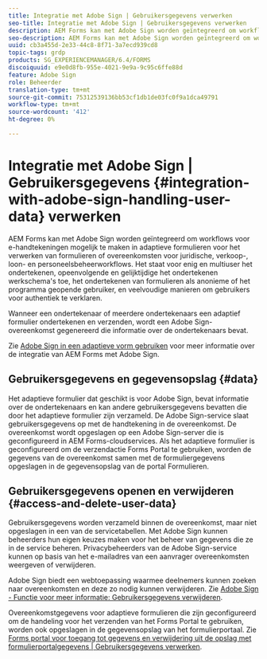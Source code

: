 ```yaml
---
title: Integratie met Adobe Sign | Gebruikersgegevens verwerken
seo-title: Integratie met Adobe Sign | Gebruikersgegevens verwerken
description: AEM Forms kan met Adobe Sign worden geïntegreerd om workflows voor e-handtekeningen mogelijk te maken in adaptieve formulieren voor het verwerken van formulieren of overeenkomsten voor juridische, verkoop-, loon- en personeelsbeheerworkflows. Dig dieper op gebruikersgegevens, gegevensopslag, en toegang en schrapt gebruikersgegevens.
seo-description: AEM Forms kan met Adobe Sign worden geïntegreerd om workflows voor e-handtekeningen mogelijk te maken in adaptieve formulieren voor het verwerken van formulieren of overeenkomsten voor juridische, verkoop-, loon- en personeelsbeheerworkflows. Dig dieper op gebruikersgegevens, gegevensopslag, en toegang en schrapt gebruikersgegevens.
uuid: cb3a455d-2e33-44c8-8f71-3a7ecd939cd8
topic-tags: grdp
products: SG_EXPERIENCEMANAGER/6.4/FORMS
discoiquuid: e9e0d8fb-955e-4021-9e9a-9c95c6ffe88d
feature: Adobe Sign
role: Beheerder
translation-type: tm+mt
source-git-commit: 75312539136bb53cf1db1de03fc0f9a1dca49791
workflow-type: tm+mt
source-wordcount: '412'
ht-degree: 0%

---
```



# Integratie met Adobe Sign | Gebruikersgegevens {#integration-with-adobe-sign-handling-user-data} verwerken

AEM Forms kan met Adobe Sign worden geïntegreerd om workflows voor e-handtekeningen mogelijk te maken in adaptieve formulieren voor het verwerken van formulieren of overeenkomsten voor juridische, verkoop-, loon- en personeelsbeheerworkflows. Het staat voor enig en multiuser het ondertekenen, opeenvolgende en gelijktijdige het ondertekenen werkschema&#39;s toe, het ondertekenen van formulieren als anonieme of het programma geopende gebruiker, en veelvoudige manieren om gebruikers voor authentiek te verklaren.

Wanneer een ondertekenaar of meerdere ondertekenaars een adaptief formulier ondertekenen en verzenden, wordt een Adobe Sign-overeenkomst gegenereerd die informatie over de ondertekenaars bevat.

Zie [Adobe Sign in een adaptieve vorm gebruiken](/help/forms/using/working-with-adobe-sign.md) voor meer informatie over de integratie van AEM Forms met Adobe Sign.

## Gebruikersgegevens en gegevensopslag {#data}

Het adaptieve formulier dat geschikt is voor Adobe Sign, bevat informatie over de ondertekenaars en kan andere gebruikersgegevens bevatten die door het adaptieve formulier zijn verzameld. De Adobe Sign-service slaat gebruikersgegevens op met de handtekening in de overeenkomst. De overeenkomst wordt opgeslagen op een Adobe Sign-server die is geconfigureerd in AEM Forms-cloudservices. Als het adaptieve formulier is geconfigureerd om de verzendactie Forms Portal te gebruiken, worden de gegevens van de overeenkomst samen met de formuliergegevens opgeslagen in de gegevensopslag van de portal Formulieren.

## Gebruikersgegevens openen en verwijderen {#access-and-delete-user-data}

Gebruikersgegevens worden verzameld binnen de overeenkomst, maar niet opgeslagen in een van de servicetabellen. Met Adobe Sign kunnen beheerders hun eigen keuzes maken voor het beheer van gegevens die ze in de service beheren. Privacybeheerders van de Adobe Sign-service kunnen op basis van het e-mailadres van een aanvrager overeenkomsten weergeven of verwijderen.

Adobe Sign biedt een webtoepassing waarmee deelnemers kunnen zoeken naar overeenkomsten en deze zo nodig kunnen verwijderen. Zie [Adobe Sign - Functie voor meer informatie: Gebruikersgegevens verwijderen](https://helpx.adobe.com/sign/help/adobesign_gdpr_user_deletion.html).

Overeenkomstgegevens voor adaptieve formulieren die zijn geconfigureerd om de handeling voor het verzenden van het Forms Portal te gebruiken, worden ook opgeslagen in de gegevensopslag van het formulierportaal. Zie [Forms portal voor toegang tot gegevens en verwijdering uit de opslag met formulierportalgegevens | Gebruikersgegevens verwerken](/help/forms/using/forms-portal-handling-user-data.md).
